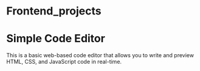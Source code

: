 # Frontend_projects

# Simple Code Editor

This is a basic web-based code editor that allows you to write and preview HTML, CSS, and JavaScript code in real-time.
